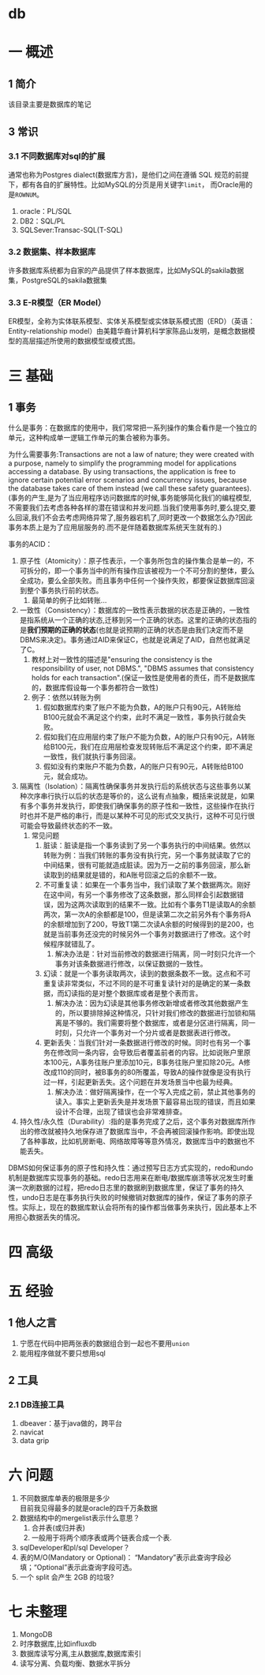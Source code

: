 # db
# 一 概述
## 1 简介
该目录主要是数据库的笔记

## 3 常识
### 3.1 不同数据库对sql的扩展
通常也称为Postgres dialect(数据库方言)，是他们之间在遵循 SQL 规范的前提下，都有各自的扩展特性。比如MySQL的分页是用关键字`limit`， 而Oracle用的是`ROWNUM`。
1. oracle：PL/SQL
1. DB2：SQL/PL
1. SQLSever:Transac-SQL(T-SQL)

### 3.2 数据集、样本数据库
许多数据库系统都为自家的产品提供了样本数据库，比如MySQL的sakila数据集，PostgreSQL的sakila数据集

### 3.3 E-R模型（ER Model）
ER模型，全称为实体联系模型、实体关系模型或实体联系模式图（ERD）（英语：Entity-relationship model）由美籍华裔计算机科学家陈品山发明，是概念数据模型的高层描述所使用的数据模型或模式图。

# 三 基础
## 1 事务
什么是事务：在数据库的使用中，我们常常把一系列操作的集合看作是一个独立的单元，这种构成单一逻辑工作单元的集合被称为事务。

为什么需要事务:Transactions are not a law of nature; they were created with a purpose, namely to simplify the programming model for applications accessing a database. By using transactions, the application is free to ignore certain potential error scenarios and concurrency issues, because the database takes care of them instead (we call these safety guarantees).(事务的产生,是为了当应用程序访问数据库的时候,事务能够简化我们的编程模型,不需要我们去考虑各种各样的潜在错误和并发问题.当我们使用事务时,要么提交,要么回滚,我们不会去考虑网络异常了,服务器宕机了,同时更改一个数据怎么办?因此事务本质上是为了应用层服务的.而不是伴随着数据库系统天生就有的.)

事务的ACID：
1. 原子性（Atomicity）：原子性表示，一个事务所包含的操作集合是单一的，不可拆分的，即一个事务当中的所有操作应该被视为一个不可分割的整体，要么全成功，要么全部失败。而且事务中任何一个操作失败，都要保证数据库回滚到整个事务执行前的状态。
    1. 最简单的例子比如转账...
2. 一致性（Consistency）：数据库的一致性表示数据的状态是正确的，一致性是指系统从一个正确的状态,迁移到另一个正确的状态。这里的正确的状态指的是**我们预期的正确的状态**(也就是说预期的正确的状态是由我们决定而不是DBMS来决定)。事务通过AID来保证C，也就是说满足了AID，自然也就满足了C。
    1. 教材上对一致性的描述是"ensuring the consistency is the responsibility of user, not DBMS.", "DBMS assumes that consistency holds for each transaction".(保证一致性是使用者的责任，而不是数据库的，数据库假设每一个事务都符合一致性)
    1. 例子：依然以转账为例
        1. 假如数据库约束了账户不能为负数，A的账户只有90元，A转账给B100元就会不满足这个约束，此时不满足一致性，事务执行就会失败。
        2. 假如我们在应用层约束了账户不能为负数，A的账户只有90元，A转账给B100元，我们在应用层检查发现转账后不满足这个约束，即不满足一致性，我们就执行事务回滚。
        3. 假如没有约束账户不能为负数，A的账户只有90元，A转账给B100元，就会成功。
3. 隔离性（Isolation）：隔离性确保事务并发执行后的系统状态与这些事务以某种次序串行执行以后的状态是等价的，这么说有点抽象，概括来说就是，如果有多个事务并发执行，即使我们确保事务的原子性和一致性，这些操作在执行时也并不是严格的串行，而是以某种不可见的形式交叉执行，这种不可见行很可能会导致最终状态的不一致。
    1. 常见问题
        1. 脏读：脏读是指一个事务读到了另一个事务执行的中间结果。依然以转账为例：当我们转账的事务没有执行完，另一个事务就读取了它的中间结果，很有可能就造成脏读。因为万一之前的事务回滚，那么新读取到的结果就是错的，和A账号回滚之后的余额不一致。
        2. 不可重复读：如果在一个事务当中，我们读取了某个数据两次。刚好在这中间，有另一个事务修改了这条数据，那么同样会引起数据错误，因为这两次读取到的结果不一致。比如有个事务T1是读取A的余额两次，第一次A的余额都是100，但是读第二次之前另外有个事务将A的余额增加到了200，导致T1第二次读A余额的时候得到的是200，也就是当前事务还没完的时候另外一个事务对数据进行了修改。这个时候程序就错乱了。
            1. 解决办法是：针对当前修改的数据进行隔离，同一时刻只允许一个事务对该条数据进行修改，以保证数据的一致性。
        3. 幻读：就是一个事务读取两次，读到的数据条数不一致。这点和不可重复读非常类似，不过不同的是不可重复读针对的是确定的某一条数据，而幻读指的是对整个数据库或者是整个表而言。
            1. 解决办法：因为幻读是其他事务修改新增或者修改其他数据产生的，所以要排除掉这种情况，只针对我们修改的数据进行加锁和隔离是不够的。我们需要将整个数据库，或者是分区进行隔离，同一时刻，只允许一个事务对一个分片或者是数据表进行修改。
        4. 更新丢失：当我们针对一条数据进行修改的时候。同时也有另一个事务在修改同一条内容，会导致后者覆盖前者的内容。比如说账户里原本100元，A事务往账户里添加10元，B事务往账户里扣除20元。A修改成110的同时，被B事务的80所覆盖，导致A的操作就像是没有执行过一样，引起更新丢失。这个问题在并发场景当中也最为经典。
            1. 解决办法：做好隔离操作，在一个写入完成之前，禁止其他事务的读入。事实上更新丢失是并发场景下最容易出现的错误，而且如果设计不合理，出现了错误也会非常难排查。
4. 持久性/永久性（Durability）:指的是事务完成了之后，这个事务对数据库所作出的修改就被持久地保存进了数据库当中，不会再被回滚操作影响。即使出现了各种事故，比如机房断电、网络故障等等意外情况，数据库当中的数据也不能丢失。

DBMS如何保证事务的原子性和持久性：通过预写日志方式实现的，redo和undo机制是数据库实现事务的基础。redo日志用来在断电/数据库崩溃等状况发生时重演一次刷数据的过程，把redo日志里的数据刷到数据库里，保证了事务的持久性，undo日志是在事务执行失败的时候撤销对数据库的操作，保证了事务的原子性。实际上，现在的数据库默认会将所有的操作都当做事务来执行，因此基本上不用担心数据丢失的情况。

# 四 高级


# 五 经验
## 1 他人之言
1. 宁愿在代码中把两张表的数据组合到一起也不要用`union`
2. 能用程序做就不要只想用sql

## 2 工具
### 2.1 DB连接工具
1. dbeaver：基于java做的，跨平台
2. navicat
3. data grip

# 六 问题
1. 不同数据库单表的极限是多少  
    目前我见得最多的就是oracle的四千万条数据
2. 数据结构中的mergelist表示什么意思？
    1. 合并表(或归并表)
    2. 一般用于将两个顺序表或两个链表合成一个表.
3. sqlDeveloper和pl/sql Developer？
4. 表的M/O(Mandatory or Optional)： “Mandatory”表示此查询字段必填；“Optional”表示此查询字段可选。
5. 一个 split 会产生 2GB 的垃圾?

# 七 未整理
1. MongoDB 
2. 时序数据库,比如influxdb
3. 数据库读写分离,主从数据库,数据库索引
4. 读写分离、负载均衡、数据水平拆分

